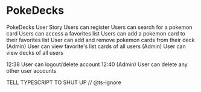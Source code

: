 # PokeDecks

PokeDecks User Story
Users can register
Users can search for a pokemon card
Users can access a favorites list
Users can add a pokemon card to their favorites list
User can add and remove pokemon cards from their deck
(Admin) User can view favorite's list cards of all users
(Admin) User can view decks of all users

12:38
User can logout/delete account
12:40
(Admin) User can delete any other user accounts

TELL TYPESCRIPT TO SHUT UP
// @ts-ignore
